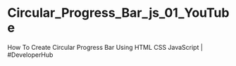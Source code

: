 # Circular_Progress_Bar_js_01_YouTube
How To Create Circular Progress Bar Using HTML CSS JavaScript | #DeveloperHub
